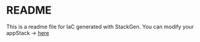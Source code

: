 # README
This is a readme file for IaC generated with StackGen.
You can modify your appStack -> [here](http://main.dev.stackgen.com/appstacks/fb22fc00-5923-4b5b-a6cb-27060268260d)
